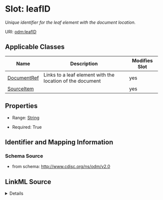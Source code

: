 # Slot: leafID


_Unique identifier for the leaf element with the document location._



URI: [odm:leafID](http://www.cdisc.org/ns/odm/v2.0/leafID)



<!-- no inheritance hierarchy -->




## Applicable Classes

| Name | Description | Modifies Slot |
| --- | --- | --- |
[DocumentRef](DocumentRef.md) | Links to a leaf element with the location of the document |  yes  |
[SourceItem](SourceItem.md) |  |  yes  |







## Properties

* Range: [String](String.md)

* Required: True





## Identifier and Mapping Information







### Schema Source


* from schema: http://www.cdisc.org/ns/odm/v2.0




## LinkML Source

<details>
```yaml
name: leafID
description: Unique identifier for the leaf element with the document location.
from_schema: http://www.cdisc.org/ns/odm/v2.0
rank: 1000
identifier: true
alias: leafID
domain_of:
- DocumentRef
- SourceItem
range: string
required: true
any_of:
- range: oid
- range: oidref

```
</details>